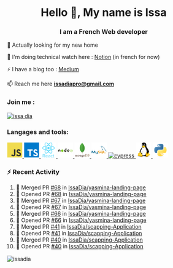 <h1 align="center">Hello 👋, My name is Issa</h1>
<h3 align="center">I am a French Web developer</h3>


🔭 Actually looking for my new home


📝 I'm doing technical watch here :  [Notion](https://www.notion.so/Veille-Techno-Issa-2572f315bd9348c3a13dcb8b8c3cdb0d) (in french for now)

⚡ I have a blog too : [Medium](https://medium.com/@issadia)

📫 Reach me here **issadiapro@gmail.com**

<h3 align="left">Join me :</h3>
<p align="left">
<a href="https://linkedin.com/in/issa-dia-dev/" target="blank"><img align="center" src="https://raw.githubusercontent.com/rahuldkjain/github-profile-readme-generator/master/src/images/icons/Social/linked-in-alt.svg" alt="issa dia" height="30" width="40" /></a>
</p>

<h3 align="left">Langages and tools:</h3>
<p align="left"> 
  <a href="https://developer.mozilla.org/en-US/docs/Web/JavaScript" target="_blank"> <img src="https://raw.githubusercontent.com/devicons/devicon/master/icons/javascript/javascript-original.svg" alt="javascript" width="40" height="40"/> </a>
  <a href="https://www.typescriptlang.org/" target="_blank"> <img src="https://raw.githubusercontent.com/devicons/devicon/master/icons/typescript/typescript-original.svg" alt="typescript" width="40" height="40"/> </a>
  <a href="https://reactjs.org/" target="_blank"> <img src="https://raw.githubusercontent.com/devicons/devicon/master/icons/react/react-original-wordmark.svg" alt="react" width="40" height="40"/> </a>
  <a href="https://nodejs.org" target="_blank"> <img src="https://raw.githubusercontent.com/devicons/devicon/master/icons/nodejs/nodejs-original-wordmark.svg" alt="nodejs" width="40" height="40"/> </a>
   <a href="https://www.mongodb.com/" target="_blank"> <img src="https://raw.githubusercontent.com/devicons/devicon/master/icons/mongodb/mongodb-original-wordmark.svg" alt="mongodb" width="40" height="40"/> </a>
  <a href="https://www.mysql.com/" target="_blank"> <img src="https://raw.githubusercontent.com/devicons/devicon/master/icons/mysql/mysql-original-wordmark.svg" alt="mysql" width="40" height="40"/> </a>
  <a href="https://www.cypress.io" target="_blank"> <img src="https://raw.githubusercontent.com/simple-icons/simple-icons/6e46ec1fc23b60c8fd0d2f2ff46db82e16dbd75f/icons/cypress.svg" alt="cypress" width="40" height="40"/> </a>
  <a href="https://www.linux.org/" target="_blank"> <img src="https://raw.githubusercontent.com/devicons/devicon/master/icons/linux/linux-original.svg" alt="linux" width="40" height="40"/> </a> 
    <a href="https://www.python.org" target="_blank"> <img src="https://raw.githubusercontent.com/devicons/devicon/master/icons/python/python-original.svg" alt="python" width="40" height="40"/> </a>
</p>

### :zap: Recent Activity

<!--START_SECTION:activity-->
1. 🎉 Merged PR [#68](https://github.com/IssaDia/yasmina-landing-page/pull/68) in [IssaDia/yasmina-landing-page](https://github.com/IssaDia/yasmina-landing-page)
2. 💪 Opened PR [#68](https://github.com/IssaDia/yasmina-landing-page/pull/68) in [IssaDia/yasmina-landing-page](https://github.com/IssaDia/yasmina-landing-page)
3. 🎉 Merged PR [#67](https://github.com/IssaDia/yasmina-landing-page/pull/67) in [IssaDia/yasmina-landing-page](https://github.com/IssaDia/yasmina-landing-page)
4. 💪 Opened PR [#67](https://github.com/IssaDia/yasmina-landing-page/pull/67) in [IssaDia/yasmina-landing-page](https://github.com/IssaDia/yasmina-landing-page)
5. 🎉 Merged PR [#66](https://github.com/IssaDia/yasmina-landing-page/pull/66) in [IssaDia/yasmina-landing-page](https://github.com/IssaDia/yasmina-landing-page)
6. 💪 Opened PR [#66](https://github.com/IssaDia/yasmina-landing-page/pull/66) in [IssaDia/yasmina-landing-page](https://github.com/IssaDia/yasmina-landing-page)
7. 🎉 Merged PR [#41](https://github.com/IssaDia/scapping-Application/pull/41) in [IssaDia/scapping-Application](https://github.com/IssaDia/scapping-Application)
8. 💪 Opened PR [#41](https://github.com/IssaDia/scapping-Application/pull/41) in [IssaDia/scapping-Application](https://github.com/IssaDia/scapping-Application)
9. 🎉 Merged PR [#40](https://github.com/IssaDia/scapping-Application/pull/40) in [IssaDia/scapping-Application](https://github.com/IssaDia/scapping-Application)
10. 💪 Opened PR [#40](https://github.com/IssaDia/scapping-Application/pull/40) in [IssaDia/scapping-Application](https://github.com/IssaDia/scapping-Application)
<!--END_SECTION:activity-->

<p><img align="center" src="https://github-readme-streak-stats.herokuapp.com/?user=issadia&" alt="issadia" /></p>

